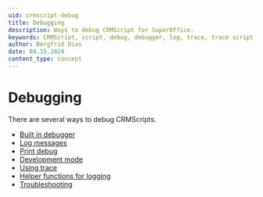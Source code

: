 ```yaml
---
uid: crmscript-debug
title: Debugging
description: Ways to debug CRMScript for SuperOffice.
keywords: CRMScript, script, debug, debugger, log, trace, trace script, printDebug, developmentMode, includeId
author: Bergfrid Dias
date: 04.15.2024
content_type: concept
---
```


# Debugging

There are several ways to debug CRMScripts.

* [Built in debugger][1]
* [Log messages][2]
* [Print debug][3]
* [Development mode][4]
* [Using trace][5]
* [Helper functions for logging][6]
* [Troubleshooting][7]

<!-- Referenced links -->
[1]: built-in-debugger.md
[2]: log-messages.md
[3]: print-debug.md
[4]: development-mode.md
[5]: using-trace.md
[6]: helper-functions-for-logging.md
[7]: troubleshooting.md
